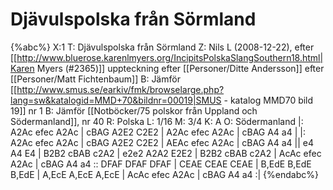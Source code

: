 # Djävulspolska från Sörmland

{%abc%}
X:1
T: Djävulspolska från Sörmland
Z: Nils L (2008-12-22), efter [[http://www.bluerose.karenlmyers.org/IncipitsPolskaSlangSouthern18.html|Karen Myers (#2365)]] uppteckning efter [[Personer/Ditte Andersson]] efter [[Personer/Matt Fichtenbaum]]
B: Jämför [[http://www.smus.se/earkiv/fmk/browselarge.php?lang=sw&katalogid=MMD+70&bildnr=00019|SMUS - katalog MMD70 bild 19]] nr 1
B: Jämför [[Notböcker/75 polskor från Uppland och Södermanland]], nr 40
R: Polska
L: 1/16
M: 3/4
K: A
O: Södermanland
|: A2Ac efec A2Ac | cBAG A2E2 C2E2 | A2Ac efec A2Ac | cBAG A4 a4 |
|: A2Ac efec A2Ac | cBAG A2E2 C2E2 | AEAc efec A2Ac | cBAG A4 a4 ||
e4 A4 E4 | B2B2 cBAB c2A2 | e2e2 A2A2 E2E2 | B2B2 cBAB c2A2 |
AcAc efec A2Ac | cBAG A4 a4 :: DFAF DFAF DFAF | CEAE CEAE CEAE |
B,EdE B,EdE B,EdE | A,EcE A,EcE A,EcE | AcAc efec A2Ac | cBAG A4 a4 :|
{%endabc%}

